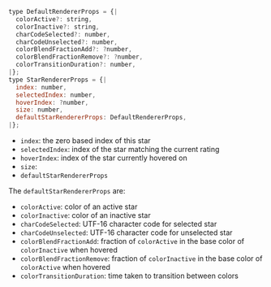 ```js
type DefaultRendererProps = {|
  colorActive?: string,
  colorInactive?: string,
  charCodeSelected?: number,
  charCodeUnselected?: number,
  colorBlendFractionAdd?: ?number,
  colorBlendFractionRemove?: ?number,
  colorTransitionDuration?: number,
|};
type StarRendererProps = {|
  index: number,
  selectedIndex: number,
  hoverIndex: ?number,
  size: number,
  defaultStarRendererProps: DefaultRendererProps,
|};
```

- `index`: the zero based index of this star
- `selectedIndex`: index of the star matching the current rating
- `hoverIndex`: index of the star currently hovered on
- `size`:
- `defaultStarRendererProps`

The `defaultStarRendererProps` are:

- `colorActive`: color of an active star
- `colorInactive`: color of an inactive star
- `charCodeSelected`: UTF-16 character code for selected star
- `charCodeUnselected`: UTF-16 character code for unselected star
- `colorBlendFractionAdd`: fraction of `colorActive` in the base color of `colorInactive` when hovered
- `colorBlendFractionRemove`: fraction of `colorInactive` in the base color of `colorActive` when hovered
- `colorTransitionDuration`: time taken to transition between colors
